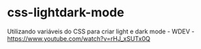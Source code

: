 # css-lightdark-mode
Utilizando variáveis do CSS para criar light e dark mode - WDEV - https://www.youtube.com/watch?v=rHJ_xSUTx0Q

